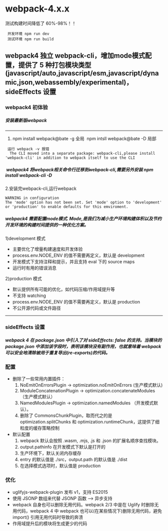 # webpack-4.x.x

测试构建时间降低了 60%-98%！！
```
 开发环境 npm run dev
 测试环境 npm run build
```

## webpack4 独立 webpack-cli，增加mode模式配置，提供了 5 种打包模块类型(javascript/auto,javascript/esm,javascript/dynamic,json,webassembly/experimental)，sideEffects 设置

### webpack4 初体验
##### 安装最新版webpack
---
1. npm install webpack@bate -g 全局  npm intsll webpack@bate -D 局部
```
 运行 webpack -v 报错
  The CLI moved into a separate package: webpack-cli,please install 'webpack-cli' in addition to webpack itself to use the CLI
```
#####  webpack4 将webpack相关命令行迁移到webpack-cli,需要另外安装 npm install webpack-cli -D

2.安装完webpack-cli,运行webpack
 ```
 WARNING in configuration
 The 'mode' option has not been set. Set 'mode' option to 'development' or 'production' to enable defaults for this emviroment. 
 ```
 ##### webpack4 需要配置mode模式. Mode,是我们为减小生产环境构建体积以及节约开发环境的构建时间提供的一种优化方案。
 1)development 模式
 - 主要优化了增量构建速度和开发体验
 - process.env.NODE_ENV 的值不需要再定义，默认是 development
 - 开发模式下支持注释和提示，并且支持 eval 下的 source maps
 - 运行时有用的错误消息
 
 2)production 模式
 - 默认提供所有可能的优化，如代码压缩/作用域提升等
 - 不支持 watching
 - process.env.NODE_ENV 的值不需要再定义，默认是 production
 - 不公开源代码或文件路径
 
---

### sideEffects 设置
##### webpack 4 在 package.json 中引入了对 sideEffects: false 的支持。当模块的 package.json 中添加该字段时，表明该模块没有副作用，也就意味着 webpack 可以安全地清除被用于重复导出(re-exports)的代码。

### 配置
- 删除了一些常用内置插件：
   1. NoEmitOnErrorsPlugin -> optimization.noEmitOnErrors (生产模式默认)
   2. ModuleConcatenationPlugin -> optimization.concatenateModules （生产模式默认）
   3. NamedModulesPlugin -> optimization.namedModules （开发模式默认）。
   4. 删除了 CommonsChunkPlugin，取而代之的是 optimization.splitChunks 和 optimization.runtimeChunk，这提供了细粒度的缓存策略控制
- 默认配置
   1. webpack 默认会按照 .wasm, .mjs, .js 和 .json 的扩展名顺序查找模块。
   2. output.pathinfo 在开发模式下默认是打开的
   3. 生产环境下，默认关闭内存缓存
   4. entry 的默认值是 ./src，output.path 的默认值是 ./dist
   5. 在选择模式选项时，默认值是 production
   
### 优化
- uglifyjs-webpack-plugin 发布 v1，支持 ES2015
- 使用 JSONP 数组来代替 JSONP 函数 –> 异步支持
- webpack 自身也可以删除无用代码。webpack 2/3 中是在 Uglify 时删除无用代码，webpack 4 中 webpack 也可以(在某些情况下)删除无用代码，避免 import() 引用无用代码时导致的奔溃
- 作用域提升后的模块将生成更少的代码
